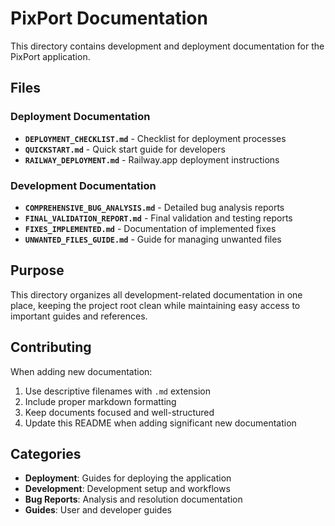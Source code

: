 # PixPort Documentation

This directory contains development and deployment documentation for the PixPort application.

## Files

### Deployment Documentation
- **`DEPLOYMENT_CHECKLIST.md`** - Checklist for deployment processes
- **`QUICKSTART.md`** - Quick start guide for developers
- **`RAILWAY_DEPLOYMENT.md`** - Railway.app deployment instructions

### Development Documentation
- **`COMPREHENSIVE_BUG_ANALYSIS.md`** - Detailed bug analysis reports
- **`FINAL_VALIDATION_REPORT.md`** - Final validation and testing reports
- **`FIXES_IMPLEMENTED.md`** - Documentation of implemented fixes
- **`UNWANTED_FILES_GUIDE.md`** - Guide for managing unwanted files

## Purpose

This directory organizes all development-related documentation in one place, keeping the project root clean while maintaining easy access to important guides and references.

## Contributing

When adding new documentation:

1. Use descriptive filenames with `.md` extension
2. Include proper markdown formatting
3. Keep documents focused and well-structured
4. Update this README when adding significant new documentation

## Categories

- **Deployment**: Guides for deploying the application
- **Development**: Development setup and workflows
- **Bug Reports**: Analysis and resolution documentation
- **Guides**: User and developer guides

